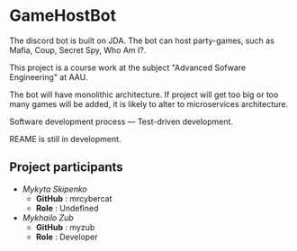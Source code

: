 # GameHostBot
The discord bot is built on JDA.
The bot can host party-games, such as Mafia, Coup, Secret Spy, Who Am I?.

This project is a course work at the subject "Advanced Sofware Engineering" at AAU.

The bot will have monolithic architecture. If project will get too big or too many games will be added, it is likely to alter to microservices architecture.

Software development process — Test-driven development.

REAME is still in development.

## Project participants

- *Mykyta Skipenko* 
  - **GitHub** : mrcybercat
  - **Role** : Undefined
- *Mykhailo Zub*
  - **GitHub** : myzub
  - **Role** : Developer